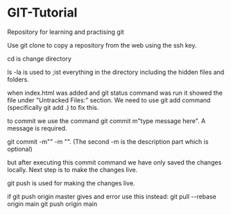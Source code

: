 # GIT-Tutorial
Repository for learning and practising git


Use git clone to copy a repository from the web using the ssh key.

cd is change directory

ls -la is used to ;ist everything in the directory including the hidden files and folders.

when index.html was added and git status command was run it showed the file under "Untracked Files:" section. We need to use git add command (specifically git add .) to fix this. 

to commit we use the command git commit m"type message here". A message is required. 

git commit -m"" -m "". (The second -m is the description part which is optional)

but after executing this commit command we have only saved the changes locally. Next step is to make the changes live. 


git push is used for making the changes live. 


if git push origin master gives and error use this instead:
    git pull --rebase origin main
    git push origin main